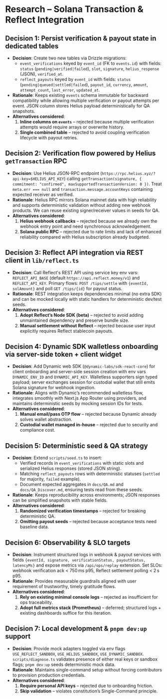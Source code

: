 # Research – Solana Transaction & Reflect Integration

## Decision 1: Persist verification & payout state in dedicated tables
- **Decision**: Create two new tables via Drizzle migrations:
  - `event_verifications` keyed by `event_id` (FK to `events.id`) with fields: `status` (`pending|verified|failed`), `slot`, `signature`, `helius_response` (JSON), `verified_at`.
  - `reflect_payouts` keyed by `event_id` with fields: `status` (`pending|queued|settled|failed`), `payout_id`, `currency`, `amount`, `attempt_count`, `last_error`, `updated_at`.
- **Rationale**: Keeps existing `events` schema immutable for backward compatibility while allowing multiple verification or payout attempts per event. JSON column stores Helius payload deterministically for QA snapshots.
- **Alternatives considered**:
  1. **Inline columns on `events`** – rejected because multiple verification attempts would require arrays or overwrite history.
  2. **Single combined table** – rejected to avoid coupling verification lifecycle with payout retries.

## Decision 2: Verification flow powered by Helius `getTransaction` RPC
- **Decision**: Use Helius JSON-RPC endpoint (`https://rpc.helius.xyz/?api-key=$HELIUS_API_KEY`) calling `getTransaction(signature, { commitment: "confirmed", maxSupportedTransactionVersion: 0 })`. Treat `meta.err === null` and `transaction.message.accountKeys` containing expected receiver as verified.
- **Rationale**: Helius RPC mirrors Solana mainnet data with high reliability and supports deterministic validation without adding new webhook products. We can reuse existing signer/receiver values in seeds for QA.
- **Alternatives considered**:
  1. **Helius webhook callbacks** – rejected because we already own the webhook entry point and need synchronous acknowledgement.
  2. **Solana public RPC** – rejected due to rate limits and lack of enhanced reliability compared with Helius subscription already budgeted.

## Decision 3: Reflect API integration via REST client in `lib/reflect.ts`
- **Decision**: Call Reflect's REST API using service key env vars: `REFLECT_API_BASE` (default `https://api.reflect.money/v1`) and `REFLECT_API_KEY`. Primary flows: `POST /tips/settle` with `{eventId, solAmount}` and poll `GET /tips/{id}` for payout status.
- **Rationale**: REST integration keeps dependencies minimal (no extra SDK) and can be mocked locally with static handlers for deterministic dev/test seeds.
- **Alternatives considered**:
  1. **Adopt Reflect’s Node SDK (beta)** – rejected to avoid adding unmaintained dependency and preserve bundle size.
  2. **Manual settlement without Reflect** – rejected because user input explicitly requires Reflect stablecoin payouts.

## Decision 4: Dynamic SDK walletless onboarding via server-side token + client widget
- **Decision**: Add Dynamic web SDK (`@dynamic-labs/sdk-react-core`) for client onboarding and server-side session creation with env vars `DYNAMIC_ENV_ID` and `DYNAMIC_API_KEY`. Walletless supporters sign typed payload; server exchanges session for custodial wallet that still emits Solana signature for webhook ingestion.
- **Rationale**: Aligns with Dynamic’s recommended walletless flow, integrates smoothly with Next.js App Router using providers, and maintains deterministic seeds by mocking session IDs for tests.
- **Alternatives considered**:
  1. **Manual email/pass OTP flow** – rejected because Dynamic already solves wallet abstraction.
  2. **Custodial wallet managed in-house** – rejected due to security and compliance cost.

## Decision 5: Deterministic seed & QA strategy
- **Decision**: Extend `scripts/seed.ts` to insert:
  - Verified records in `event_verifications` with static slots and serialized Helius responses (stored JSON string).
  - Matching `reflect_payouts` rows with deterministic statuses (`settled` for majority, `failed` example).
  - Document expected aggregates in `docs/QA.md` and `docs/QA_Discover.md`, ensuring tests read from these seeds.
- **Rationale**: Keeps reproducibility across environments; JSON responses can be simplified snapshots with stable fields.
- **Alternatives considered**:
  1. **Randomized verification timestamps** – rejected for breaking deterministic QA.
  2. **Omitting payout seeds** – rejected because acceptance tests need baseline data.

## Decision 6: Observability & SLO targets
- **Decision**: Instrument structured logs in webhook & payout services with fields `{eventId, signature, verificationStatus, payoutStatus, latencyMs}` and expose metrics via `/api/ops/replay` extension. Set SLOs: webhook verification ack < 750 ms p95, Reflect settlement polling < 2 s p95.
- **Rationale**: Provides measurable guardrails aligned with user requirement of trustworthy, timely gratitude flows.
- **Alternatives considered**:
  1. **Rely on existing minimal console logs** – rejected as insufficient for ops traceability.
  2. **Adopt full metrics stack (Prometheus)** – deferred; structured logs + existing dashboards suffice for this iteration.

## Decision 7: Local development & `pnpm dev:up` support
- **Decision**: Provide mock adapters toggled via env flags `USE_REFLECT_SANDBOX`, `USE_HELIUS_SANDBOX`, `USE_DYNAMIC_SANDBOX`. `scripts/diagnose.ts` validates presence of either real keys or sandbox flags; `pnpm dev:up` seeds deterministic mock data.
- **Rationale**: Maintains single-command setup without forcing contributors to provision production credentials.
- **Alternatives considered**:
  1. **Require personal API keys** – rejected due to onboarding friction.
  2. **Skip validation** – violates constitution’s Single-Command principle.
